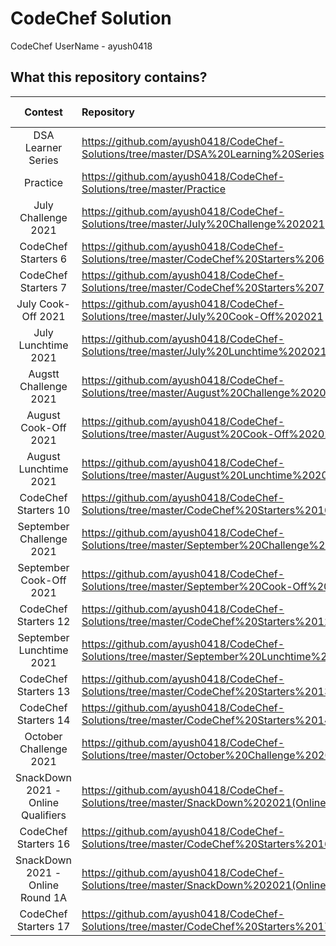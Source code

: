 # CodeChef Solution

CodeChef UserName - ayush0418

## What this repository contains?

Contest  |  Repository  |  Contest Code
:-------:  |  :----------  |  :------------:
DSA Learner Series | https://github.com/ayush0418/CodeChef-Solutions/tree/master/DSA%20Learning%20Series | LEARNDSA
Practice  | https://github.com/ayush0418/CodeChef-Solutions/tree/master/Practice | PRACTICE
July Challenge 2021 | https://github.com/ayush0418/CodeChef-Solutions/tree/master/July%20Challenge%202021 | JULY21C
CodeChef Starters 6 | https://github.com/ayush0418/CodeChef-Solutions/tree/master/CodeChef%20Starters%206 | START6C
CodeChef Starters 7 | https://github.com/ayush0418/CodeChef-Solutions/tree/master/CodeChef%20Starters%207 | START7C
July Cook-Off 2021  | https://github.com/ayush0418/CodeChef-Solutions/tree/master/July%20Cook-Off%202021  | COOK131C
July Lunchtime 2021 | https://github.com/ayush0418/CodeChef-Solutions/tree/master/July%20Lunchtime%202021 | LTIME98C
Augstt Challenge 2021 | https://github.com/ayush0418/CodeChef-Solutions/tree/master/August%20Challenge%202021 | AUG21C
August Cook-Off 2021 | https://github.com/ayush0418/CodeChef-Solutions/tree/master/August%20Cook-Off%202021 | COOK132C
August Lunchtime 2021| https://github.com/ayush0418/CodeChef-Solutions/tree/master/August%20Lunchtime%202021 | LTIME99C
CodeChef Starters 10 | https://github.com/ayush0418/CodeChef-Solutions/tree/master/CodeChef%20Starters%2010 | START10C
September Challenge 2021 | https://github.com/ayush0418/CodeChef-Solutions/tree/master/September%20Challenge%202021 | SEPT21C
September Cook-Off 2021 | https://github.com/ayush0418/CodeChef-Solutions/tree/master/September%20Cook-Off%202021 | COOK133C
CodeChef Starters 12 | https://github.com/ayush0418/CodeChef-Solutions/tree/master/CodeChef%20Starters%2012 | START12C
September Lunchtime 2021 | https://github.com/ayush0418/CodeChef-Solutions/tree/master/September%20Lunchtime%202021 | LTIME100C
CodeChef Starters 13 | https://github.com/ayush0418/CodeChef-Solutions/tree/master/CodeChef%20Starters%2013 | START13C
CodeChef Starters 14 | https://github.com/ayush0418/CodeChef-Solutions/tree/master/CodeChef%20Starters%2014 | START14C
October Challenge 2021 | https://github.com/ayush0418/CodeChef-Solutions/tree/master/October%20Challenge%202021 | OCT21B
SnackDown 2021 - Online Qualifiers | https://github.com/ayush0418/CodeChef-Solutions/tree/master/SnackDown%202021(Online%20Qualifiers) | SNCKQL21 
CodeChef Starters 16 | https://github.com/ayush0418/CodeChef-Solutions/tree/master/CodeChef%20Starters%2016 | START16B
SnackDown 2021 - Online Round 1A | https://github.com/ayush0418/CodeChef-Solutions/tree/master/SnackDown%202021(Online%20Round%201A) | SNCK1A21
CodeChef Starters 17 | https://github.com/ayush0418/CodeChef-Solutions/tree/master/CodeChef%20Starters%2017 | START17B
